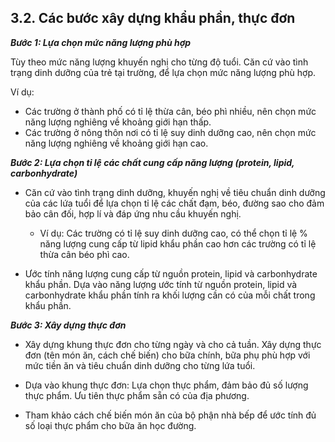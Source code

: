 ## 3.2. Các bước xây dựng khẩu phần, thực đơn

***Bước 1: Lựa chọn mức năng lượng phù hợp***

Tùy theo mức năng lượng khuyến nghị cho từng độ tuổi. Căn cứ vào tình trạng dinh dưỡng của trẻ tại trường, để lựa chọn mức năng lượng phù hợp.

Ví dụ:
- Các trường ở thành phố có tỉ lệ thừa cân, béo phì nhiều, nên chọn mức năng lượng nghiêng về khoảng giới hạn thấp.
- Các trường ở nông thôn nơi có tỉ lệ suy dinh dưỡng cao, nên chọn mức năng lượng nghiêng về khoảng giới hạn cao.

***Bước 2: Lựa chọn tỉ lệ các chất cung cấp năng lượng (protein, lipid, carbonhydrate)***

- Căn cứ vào tình trạng dinh dưỡng, khuyến nghị về tiêu chuẩn dinh dưỡng của các lứa tuổi để lựa chọn tỉ lệ các chất đạm, béo, đường sao cho đảm bảo cân đối, hợp lí và đáp ứng nhu cầu khuyến nghị.

    - Ví dụ: Các trường có tỉ lệ suy dinh dưỡng cao, có thể chọn tỉ lệ % năng lượng cung cấp từ lipid khẩu phần cao hơn các trường có tỉ lệ thừa cân béo phì cao.

- Ước tính năng lượng cung cấp từ nguồn protein, lipid và carbonhydrate khẩu phần. Dựa vào năng lượng ước tính từ nguồn protein, lipid và carbonhydrate khẩu phần tính ra khối lượng cần có của mỗi chất trong khẩu phần.

***Bước 3: Xây dựng thực đơn***

- Xây dựng khung thực đơn cho từng ngày và cho cả tuần. Xây dựng thực đơn (tên món ăn, cách chế biến) cho bữa chính, bữa phụ phù hợp với mức tiền ăn và tiêu chuẩn dinh dưỡng cho từng lứa tuổi.

- Dựa vào khung thực đơn: Lựa chọn thực phẩm, đảm bảo đủ số lượng thực phẩm. Ưu tiên thực phẩm sẵn có của địa phương.

- Tham khảo cách chế biến món ăn của bộ phận nhà bếp để ước tính đủ số loại thực phẩm cho bữa ăn học đường.